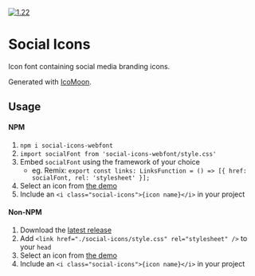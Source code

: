 [![1.22](https://badgen.net/badge/npm/1.22/blue)](https://www.npmjs.com/package/social-icons-webfont)

# Social Icons
Icon font containing social media branding icons.

Generated with [IcoMoon](https://icomoon.io/).

## Usage

#### NPM

1. `npm i social-icons-webfont`
2. `import socialFont from 'social-icons-webfont/style.css'`
3. Embed `socialFont` using the framework of your choice
    - eg. Remix: `export const links: LinksFunction = () => [{ href: socialFont, rel: 'stylesheet' }];`
4. Select an icon from [the demo](https://boylett.github.io/Social-Icons/demo.html)
5. Include an `<i class="social-icons">{icon name}</i>` in your project

#### Non-NPM

1. Download the [latest release](https://github.com/boylett/Social-Icons/releases)
2. Add `<link href="./social-icons/style.css" rel="stylesheet" />` to your `head`
3. Select an icon from [the demo](https://boylett.github.io/Social-Icons/demo.html)
4. Include an `<i class="social-icons">{icon name}</i>` in your project
